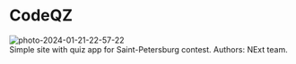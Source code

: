 # CodeQZ
<img src="https://i.ibb.co/NmyGSDk/photo-2024-01-21-22-57-22.jpg" alt="photo-2024-01-21-22-57-22" border="0">
<br>
Simple site with quiz app for Saint-Petersburg contest.
Authors: NExt team.
